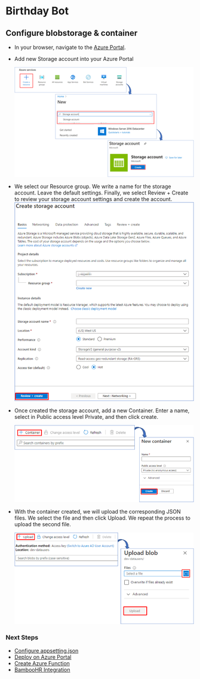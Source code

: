 # Birthday Bot
## Configure blobstorage & container  
- In your browser, navigate to the [Azure Portal](https://portal.azure.com).
  
- Add new Storage account into your Azure Portal

    ![Storage account](images/create-storage-account.png)

- We select our Resource group. We write a name for the storage account. Leave the default settings.
Finally, we select Review + Create to review your storage account settings and create the account.  
     ![Storage account](images/form_storage_account.png)

- Once created the storage account, add a new Container. Enter a name, select in Public access level Private, and then click create.  

     ![Storage account](images/add-container.png)

- With the container created, we will upload the corresponding JSON files. We select the file and then click Upload. We repeat the process to upload the second file.  

     ![Storage account](images/upload-json-file.png)

### Next Steps

* [Configure appsetting.json](ConfigureAppsettings.md#configure-appsetting.json)
* [Deploy on Azure Portal](DeployAzurePortal.md#deploy-on-azure-portal )
* [Create Azure Function](AzureFunction.md#create-azure-function)
* [BambooHR Integration](BambooHR.md#bambooHR-integration)
